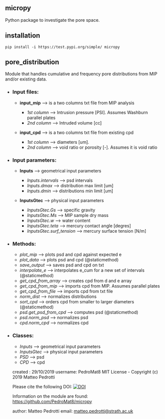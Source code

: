 ##  micropy
Python package to investigate the pore space.

## installation
    pip install -i https://test.pypi.org/simple/ micropy

##  pore_distribution
Module that handles cumulative and frequency pore distributions from MIP and/or
existing data.

* ### Input files:
  * **input_mip** --> is a two columns txt file from MIP analysis
    * _1st column_ --> Intrusion pressure [PSI]. Assumes Washburn parallel plates
    * _2nd column_ --> Intruded volume [cc]

  * **input_cpd** --> is a two columns txt file from existing cpd
    * _1st column_ --> diameters [um].
    * _2nd column_ --> void ratio or porosity [-]. Assumes it is void ratio

* ### Input parameters:
  * **Inputs** --> geometrical input parameters
    * _Inputs.intervals_ --> psd intervals
    * _Inputs.dmax_ --> distribution max limit [um]
    * _Inputs.dmin_ --> distributions min limit [um]

  * **InputsGtec** --> physical input parameters
    * _InputsGtec.Gs_ --> specific gravity
    * _InputsGtec.Ms_ --> MIP sample dry mass
    * _InputsGtec.w_ --> water content
    * _InputsGtec.teta_ --> mercury contact angle [degres]
    * _InputsGtec.surf_tension_ --> mercury surface tension [N/m]

* ### Methods:
  * _plot_mip_ --> plots psd and cpd against expected e
  * _plot_data_ --> plots psd and cpd (@staticmethod)
  * _save_output_ --> saves psd and cpd on txt
  * _interpolate_e_ --> interpolates e_cum for a new set of intervals (@staticmethod)
  * _get_cpd_from_array_ --> creates cpd from d and e array
  * _get_cpd_from_mip_ --> imports cpd from MIP. Assumes parallel plates
  * _get_cpd_from_file_ --> imports cpd from txt file
  * _norm_dist_ --> normalizes distributions
  * _sort_cpd_ --> orders cpd from smaller to larger diameters (@staticmethod)
  * _psd.get_psd_from_cpd_ --> computes psd (@staticmethod)
  * _psd.norm_psd_ --> normalizes psd
  * _cpd.norm_cpd_ --> normalizes cpd

* ### Classes:
  * _Inputs_ --> geometrical input parameters
  * _InputsGtec_ --> physical input parameters
  * _PSD_ --> psd
  * _CPD_ --> cpd

  created : 29/10/2019
  username: PedroMat8
  MIT License - Copyright (c) 2019 Matteo Pedrotti

  Please cite the following DOI:
  [![DOI](https://zenodo.org/badge/218507773.svg)](https://zenodo.org/doi/10.5281/zenodo.3524929)

  Information on the module are found:
  https://github.com/PedroMat8/micropy

  author: Matteo Pedrotti
  email: matteo.pedrotti@strath.ac.uk
